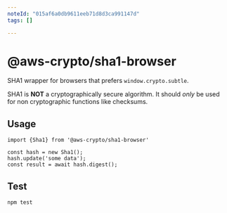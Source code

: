 ```yaml
---
noteId: "015af6a0db9611eeb71d8d3ca991147d"
tags: []

---
```


# @aws-crypto/sha1-browser

SHA1 wrapper for browsers that prefers `window.crypto.subtle`.

SHA1 is **NOT** a cryptographically secure algorithm.
It should _only_ be used for non cryptographic functions like checksums.

## Usage

```
import {Sha1} from '@aws-crypto/sha1-browser'

const hash = new Sha1();
hash.update('some data');
const result = await hash.digest();

```

## Test

`npm test`
